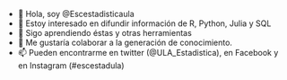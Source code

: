 - 👋 Hola, soy @Escestadisticaula
- 👀 Estoy interesado en difundir información de R, Python, Julia y SQL
- 🌱 Sigo aprendiendo éstas y otras herramientas
- 💞️ Me gustaría colaborar a la generación de conocimiento.
- 📫 Pueden encontrarme en twitter (@ULA_Estadistica), en Facebook y en Instagram (#escestadula)

<!---
Escestadisticaula/Escestadisticaula is a ✨ special ✨ repository because its `README.md` (this file) appears on your GitHub profile.
You can click the Preview link to take a look at your changes.
--->
